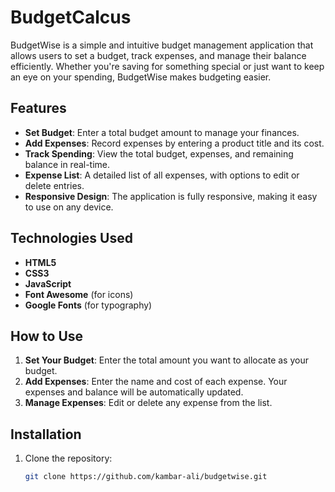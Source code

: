 # BudgetCalcus

BudgetWise is a simple and intuitive budget management application that allows users to set a budget, track expenses, and manage their balance efficiently. Whether you're saving for something special or just want to keep an eye on your spending, BudgetWise makes budgeting easier.

## Features

- **Set Budget**: Enter a total budget amount to manage your finances.
- **Add Expenses**: Record expenses by entering a product title and its cost.
- **Track Spending**: View the total budget, expenses, and remaining balance in real-time.
- **Expense List**: A detailed list of all expenses, with options to edit or delete entries.
- **Responsive Design**: The application is fully responsive, making it easy to use on any device.

## Technologies Used

- **HTML5**
- **CSS3**
- **JavaScript**
- **Font Awesome** (for icons)
- **Google Fonts** (for typography)

## How to Use

1. **Set Your Budget**: Enter the total amount you want to allocate as your budget.
2. **Add Expenses**: Enter the name and cost of each expense. Your expenses and balance will be automatically updated.
3. **Manage Expenses**: Edit or delete any expense from the list.

## Installation

1. Clone the repository:

   ```bash
   git clone https://github.com/kambar-ali/budgetwise.git
